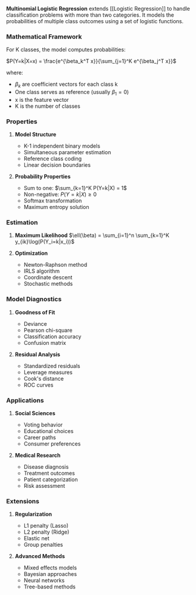 **Multinomial Logistic Regression** extends [[Logistic Regression]] to handle classification problems with more than two categories. It models the probabilities of multiple class outcomes using a set of logistic functions.

### Mathematical Framework
For K classes, the model computes probabilities:

$P(Y=k|X=x) = \frac{e^{\beta_k^T x}}{\sum_{j=1}^K e^{\beta_j^T x}}$

where:
- $\beta_k$ are coefficient vectors for each class k
- One class serves as reference (usually $\beta_1 = 0$)
- x is the feature vector
- K is the number of classes

### Properties
1. **Model Structure**
   - K-1 independent binary models
   - Simultaneous parameter estimation
   - Reference class coding
   - Linear decision boundaries

2. **Probability Properties**
   - Sum to one: $\sum_{k=1}^K P(Y=k|X) = 1$
   - Non-negative: $P(Y=k|X) \geq 0$
   - Softmax transformation
   - Maximum entropy solution

### Estimation
1. **Maximum Likelihood**
   $\ell(\beta) = \sum_{i=1}^n \sum_{k=1}^K y_{ik}\log(P(Y_i=k|x_i))$

2. **Optimization**
   - Newton-Raphson method
   - IRLS algorithm
   - Coordinate descent
   - Stochastic methods

### Model Diagnostics
1. **Goodness of Fit**
   - Deviance
   - Pearson chi-square
   - Classification accuracy
   - Confusion matrix

2. **Residual Analysis**
   - Standardized residuals
   - Leverage measures
   - Cook's distance
   - ROC curves

### Applications
1. **Social Sciences**
   - Voting behavior
   - Educational choices
   - Career paths
   - Consumer preferences

2. **Medical Research**
   - Disease diagnosis
   - Treatment outcomes
   - Patient categorization
   - Risk assessment

### Extensions
1. **Regularization**
   - L1 penalty (Lasso)
   - L2 penalty (Ridge)
   - Elastic net
   - Group penalties

2. **Advanced Methods**
   - Mixed effects models
   - Bayesian approaches
   - Neural networks
   - Tree-based methods
